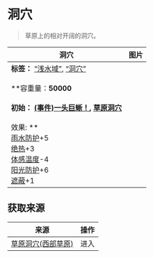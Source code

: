 # 洞穴  
> 草原上的相对开阔的洞穴。  
  
  洞穴  |   图片   
 ----  |  ----:   
 **标签：**	[“浅水域”](tag_MonitorTerritory.md), [“洞穴”](tag_Cave.md)<br><br>**容重量：**50000<br><br>**初始：**	[(事件)一头巨蜥！](Event_MonitorFight.md), [草原洞穴](CaveGrasslands.md)<br><br>** 效果: **<br>[雨水防护](RainProtection.md)+5<br>[绝热](InsulationHeat.md)+3<br>[体感温度](TemperaturePerceived.md)-4<br>[阳光防护](SunProtection.md)+6<br>[遮蔽](Sheltered.md)+1  |     
  
## 获取来源  
来源  |  操作  
----  |  ----  
[草原洞穴(西部草原)](CaveGrasslandsEntrance.md)  |  进入  
